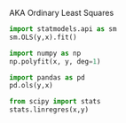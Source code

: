 AKA Ordinary Least Squares

```python
import statmodels.api as sm
sm.OLS(y,x).fit()

import numpy as np
np.polyfit(x, y, deg=1)

import pandas as pd
pd.ols(y,x)

from scipy import stats
stats.linregres(x,y)
```
